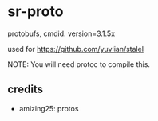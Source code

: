 # sr-proto
protobufs, cmdid. version=3.1.5x

used for https://github.com/yuvlian/stalel

NOTE: You will need protoc to compile this.

## credits
- amizing25: protos

